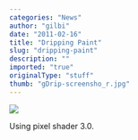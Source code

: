 ```yaml
---
categories: "News"
author: "gilbi"
date: "2011-02-16"
title: "Dripping Paint"
slug: "dripping-paint"
description: ""
imported: "true"
originalType: "stuff"
thumb: "gDrip-screensho_r.jpg"
---
```



![](gDrip-screensho_r.jpg)


Using pixel shader 3.0.